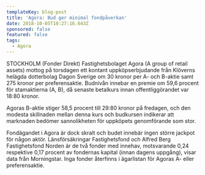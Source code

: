 ```yaml
---
templateKey: blog-post
title: 'Agora: Bud ger minimal fondpåverkan'
date: 2018-10-05T10:27:16.643Z
sponsored: false
featured: false
tags:
  - Agora
---
```

STOCKHOLM (Fonder Direkt) Fastighetsbolaget Agora (A group of retail assets) mottog på torsdagen ett kontant uppköpserbjudande från Klöverns helägda dotterbolag Dagon Sverige om 30 kronor per A- och B-aktie samt 275 kronor per preferensaktie. Budnivån innebar en premie om 59,6 procent för stamaktierna (A, B), då senaste betalkurs innan offentliggörandet var 18:80 kronor.

Agoras B-aktie stiger 58,5 procent till 29:80 kronor på fredagen, och den modesta skillnaden mellan denna kurs och budkursen indikerar att marknaden bedömer sannolikheten för uppköpets genomförande som stor.

Fondägandet i Agora är dock skralt och budet innebär ingen större jackpot för någon aktör. Länsförsäkringar Fastighetsfond och Alfred Berg Fastighetsfond Norden är de två fonder med innehav, motsvarande 0,24 respektive 0,17 procent av fondernas kapital (innan dagens uppgång), visar data från Morningstar. Inga fonder återfinns i ägarlistan för Agoras A- eller preferensaktie.
